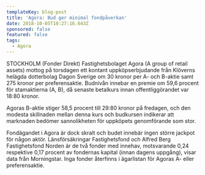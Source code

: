 ```yaml
---
templateKey: blog-post
title: 'Agora: Bud ger minimal fondpåverkan'
date: 2018-10-05T10:27:16.643Z
sponsored: false
featured: false
tags:
  - Agora
---
```

STOCKHOLM (Fonder Direkt) Fastighetsbolaget Agora (A group of retail assets) mottog på torsdagen ett kontant uppköpserbjudande från Klöverns helägda dotterbolag Dagon Sverige om 30 kronor per A- och B-aktie samt 275 kronor per preferensaktie. Budnivån innebar en premie om 59,6 procent för stamaktierna (A, B), då senaste betalkurs innan offentliggörandet var 18:80 kronor.

Agoras B-aktie stiger 58,5 procent till 29:80 kronor på fredagen, och den modesta skillnaden mellan denna kurs och budkursen indikerar att marknaden bedömer sannolikheten för uppköpets genomförande som stor.

Fondägandet i Agora är dock skralt och budet innebär ingen större jackpot för någon aktör. Länsförsäkringar Fastighetsfond och Alfred Berg Fastighetsfond Norden är de två fonder med innehav, motsvarande 0,24 respektive 0,17 procent av fondernas kapital (innan dagens uppgång), visar data från Morningstar. Inga fonder återfinns i ägarlistan för Agoras A- eller preferensaktie.
